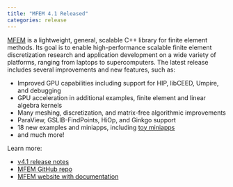 ```yaml
---
title: "MFEM 4.1 Released"
categories: release
---
```


[MFEM](https://github.com/mfem/mfem) is a lightweight, general, scalable C++ library for finite element methods. Its goal is to enable high-performance scalable finite element discretization research and application development on a wide variety of platforms, ranging from laptops to supercomputers. The latest release includes several improvements and new features, such as:
- Improved GPU capabilities including support for HIP, libCEED, Umpire, and debugging
- GPU acceleration in additional examples, finite element and linear algebra kernels
- Many meshing, discretization, and matrix-free algorithmic improvements
- ParaView, GSLIB-FindPoints, HiOp, and Ginkgo support
- 18 new examples and miniapps, including [toy miniapps](https://mfem.org/toys/)
- and much more!

Learn more:
- [v4.1 release notes](https://github.com/mfem/mfem/tree/v4.1)
- [MFEM GitHub repo](https://github.com/mfem/mfem)
- [MFEM website with documentation](https://mfem.org)
